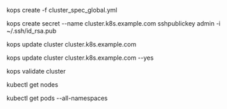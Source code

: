 kops create -f cluster_spec_global.yml

kops create secret --name cluster.k8s.example.com sshpublickey admin -i ~/.ssh/id_rsa.pub

kops update cluster cluster.k8s.example.com

kops update cluster cluster.k8s.example.com --yes

kops validate cluster

kubectl get nodes

kubectl get pods --all-namespaces

